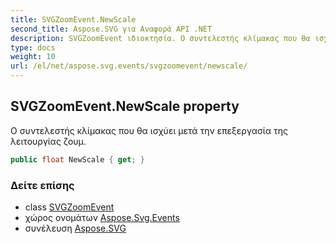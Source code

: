 ```yaml
---
title: SVGZoomEvent.NewScale
second_title: Aspose.SVG για Αναφορά API .NET
description: SVGZoomEvent ιδιοκτησία. Ο συντελεστής κλίμακας που θα ισχύει μετά την επεξεργασία της λειτουργίας ζουμ.
type: docs
weight: 10
url: /el/net/aspose.svg.events/svgzoomevent/newscale/
---
```

## SVGZoomEvent.NewScale property

Ο συντελεστής κλίμακας που θα ισχύει μετά την επεξεργασία της λειτουργίας ζουμ.

```csharp
public float NewScale { get; }
```

### Δείτε επίσης

* class [SVGZoomEvent](../)
* χώρος ονομάτων [Aspose.Svg.Events](../../svgzoomevent/)
* συνέλευση [Aspose.SVG](../../../)


